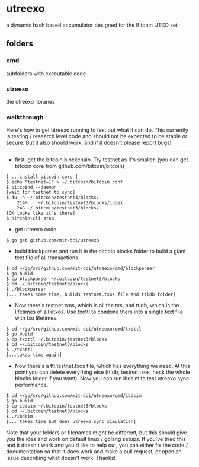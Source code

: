 # utreexo

a dynamic hash based accumulator designed for the Bitcoin UTXO set

## folders

### cmd

subfolders with executable code

### utreexo

the utreexo libraries

### walkthrough

Here's how to get utreexo running to test out what it can do.  This currently is testing / research level code and should not be expected to be stable or secure.  But it also should work, and if it doesn't please report bugs!

---

* first, get the bitcoin blockchain.  Try testnet as it's smaller.  (you can get bitcoin core from github.com/bitcoin/bitcoin)

```
[ ...install bitcoin core ]
$ echo "testnet=1" > ~/.bitcoin/bitcoin.conf
$ bitcoind --daemon
[wait for testnet to sync]
$ du -h ~/.bitcoin/testnet3/blocks/
	214M	~/.bitcoin/testnet3/blocks/index
	24G	~/.bitcoin/testnet3/blocks/
[OK looks like it's there]
$ bitcoin-cli stop
```

* get utreexo code

```
$ go get github.com/mit-dci/utreexo
```

* build blockparser and run it in the bitcoin blocks folder to build a giant text file of all transactions

```
$ cd ~/go/src/github.com/mit-dci/utreexo/cmd/blockparser
$ go build
$ cp blockparser ~/.bitcoin/testnet3/blocks
$ cd ~/.bitcoin/testnet3/blocks
$ ./blockparser
[... takes some time, builds testnet.txos file and ttldb folder]
```

* Now there's testnet.txos, which is all the txs, and ttldb, which is the lifetimes of all utxos.  Use txottl to combine them into a single text file with txo lifetimes.

```
$ cd ~/go/src/github.com/mit-dci/utreexo/cmd/txottl
$ go build
$ cp txottl ~/.bitcoin/testnet3/blocks
$ cd ~/.bitcoin/testnet3/blocks
$ ./txottl
[...takes time again]
```

* Now there's a ttl.testnet.txos file, which has everything we need.  At this point you can delete everything else (ttldb, testnet.txos, heck the whole blocks folder if you want).  Now you can run ibdsim to test utreexo sync performance.

```
$ cd ~/go/src/github.com/mit-dci/utreexo/cmd/ibdsim
$ go build
$ cp ibdsim ~/.bitcoin/testnet3/blocks
$ cd ~/.bitcoin/testnet3/blocks
$ ./ibdsim
[... takes time but does utreexo sync simulation]
```

Note that your folders or filenames might be different, but this should give you the idea and work on default linux / golang setups.  If you've tried this and it doesn't work and you'd like to help out, you can either fix the code / documentation so that it does work and make a pull request, or open an issue describing what doesn't work.  Thanks!
